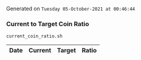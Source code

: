 Generated on `Tuesday 05-October-2021 at 00:46:44`

### Current to Target Coin Ratio
`current_coin_ratio.sh`

Date|Current|Target|Ratio
---|---|---|---
